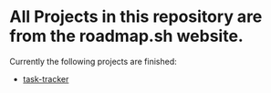 # All Projects in this repository are from the roadmap.sh website.

Currently the following projects are finished:
  - [task-tracker](https://roadmap.sh/projects/task-tracker)

